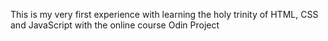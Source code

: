 This is my very first experience with learning the holy trinity of HTML, CSS and JavaScript with the online course Odin Project
